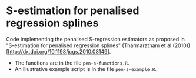 # S-estimation for penalised regression splines

Code implementing the penalised S-regression estimators as proposed
in "S-estimation for penalised regression splines" 
(Tharmaratnam et al (2010))[http://dx.doi.org/10.1198/jcgs.2010.08149]. 

- The functions are in the file `pen-s-functions.R`.
- An illustrative example script is in the file `pen-s-example.R`.


